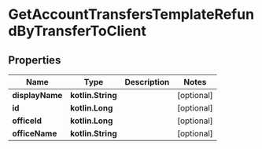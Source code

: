 
# GetAccountTransfersTemplateRefundByTransferToClient

## Properties
| Name | Type | Description | Notes |
| ------------ | ------------- | ------------- | ------------- |
| **displayName** | **kotlin.String** |  |  [optional] |
| **id** | **kotlin.Long** |  |  [optional] |
| **officeId** | **kotlin.Long** |  |  [optional] |
| **officeName** | **kotlin.String** |  |  [optional] |



